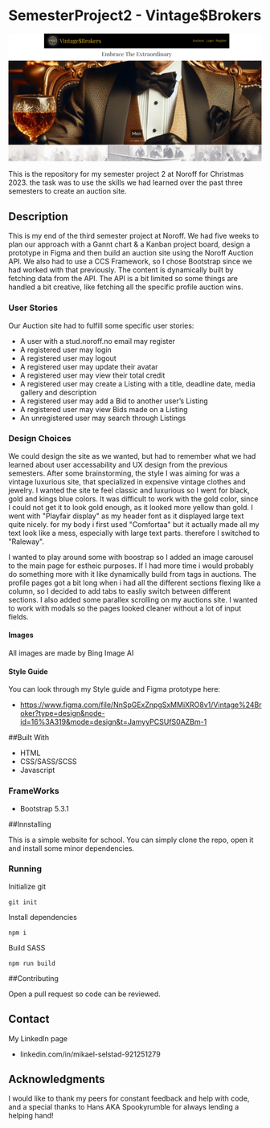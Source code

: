 # SemesterProject2 - Vintage$Brokers

![readme-img](https://github.com/Miksel90/Miksel90/blob/main/images/VintageBrokers.PNG)

This is the repository for my semester project 2 at Noroff for Christmas 2023. the task was to use the skills we had learned over the past three semesters to create an auction site.

## Description

This is my end of the third semester project at Noroff. We had five weeks to plan our approach with a Gannt chart & a Kanban project board, design a prototype in Figma and then build an auction site using the Noroff Auction API. We also had to use a CCS Framework, so I chose Bootstrap since we had worked with that previously. The content is dynamically built by fetching data from the API. The API is a bit limited so some things are handled a bit creative, like fetching all the specific profile auction wins.

### User Stories

Our Auction site had to fulfill some specific user stories:

- A user with a stud.noroff.no email may register
- A registered user may login
- A registered user may logout
- A registered user may update their avatar
- A registered user may view their total credit
- A registered user may create a Listing with a title, deadline date, media gallery and description
- A registered user may add a Bid to another user’s Listing
- A registered user may view Bids made on a Listing
- An unregistered user may search through Listings

### Design Choices

We could design the site as we wanted, but had to remember what we had learned about user accessability and UX design from the previous semesters.
After some brainstorming, the style I was aiming for was a vintage luxurious site, that specialized in expensive vintage clothes and jewelry. I wanted the site te feel classic and luxurious so I went for black, gold and kings blue colors. It was difficult to work with the gold color, since I could not get it to look gold enough, as it looked more yellow than gold. I went with "Playfair display" as my header font as it displayed large text quite nicely. for my body i first used "Comfortaa" but it actually made all my text look like a mess, especially with large text parts. therefore I switched to "Raleway".

I wanted to play around some with boostrap so I added an image carousel to the main page for estheic purposes. If I had more time i would probably do something more with it like dynamically build from tags in auctions. The profile pages got a bit long when i had all the different sections flexing like a column, so I decided to add tabs to easliy switch between different sections. I also added some parallex scrolling on my auctions site. I wanted to work with modals so the pages looked cleaner without a lot of input fields.

#### Images

All images are made by Bing Image AI

#### Style Guide

You can look through my Style guide and Figma prototype here:

- https://www.figma.com/file/NnSpGExZnpgSxMMiXRO8v1/Vintage%24Broker?type=design&node-id=16%3A319&mode=design&t=JamyyPCSUfS0AZBm-1

##Built With

- HTML
- CSS/SASS/SCSS
- Javascript

### FrameWorks

- Bootstrap 5.3.1

##Innstalling

This is a simple website for school. You can simply clone the repo, open it and install some minor dependencies.

### Running

Initialize git

```
git init
```

Install dependencies

```
npm i
```

Build SASS

```
npm run build
```

##Contributing

Open a pull request so code can be reviewed.

## Contact

My LinkedIn page

- linkedin.com/in/mikael-selstad-921251279

## Acknowledgments

I would like to thank my peers for constant feedback and help with code, and a special thanks to Hans AKA Spookyrumble for always lending a helping hand!
